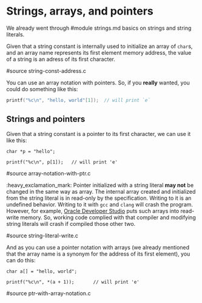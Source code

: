 # Strings, arrays, and pointers

We already went through
#module strings.md basics on strings and string literals.

Given that a string constant is internally used to initialize an array of
`char`s, and an array name represents its first element memory address, the
value of a string is an adress of its first character.

#source string-const-address.c

You can use an array notation with pointers.  So, if you **really** wanted, you
could do something like this:

```C
printf("%c\n", "hello, world"[1]);	// will print `e`
```

## Strings and pointers

Given that a string constant is a pointer to its first character, we can use it
like this:

```
char *p = "hello";

printf("%c\n", p[1]);   // will print 'e'
```

#source array-notation-with-ptr.c

:heavy\_exclamation\_mark: Pointer initialized with a string literal **may not**
be changed in the same way as array.  The internal array created and
initialized from the string literal is in read-only by the specification.
Writing to it is an undefined behavior.  Writing to it with `gcc` and `clang`
will crash the program.  However, for example, [Oracle Developer
Studio](https://www.oracle.com/application-development/technologies/developerstudio.html)
puts such arrays into read-write memory.  So, working code complied with that
compiler and modifying string literals will crash if compiled those other two.

#source string-literal-write.c

And as you can use a pointer notation with arrays (we already mentioned that the
array name is a synonym for the address of its first element), you can do this:

```
char a[] = "hello, world";

printf("%c\n", *(a + 1));       // will print 'e'
```

#source ptr-with-array-notation.c
